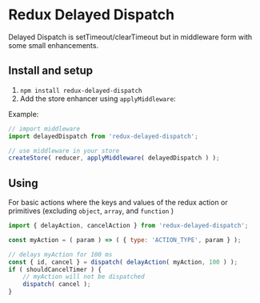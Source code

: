 # Redux Delayed Dispatch

Delayed Dispatch is setTimeout/clearTimeout but in middleware form with some small enhancements.

## Install and setup

1. `npm install redux-delayed-dispatch`
2. Add the store enhancer using `applyMiddleware`:

Example:

```javascript
// import middleware
import delayedDispatch from 'redux-delayed-dispatch';

// use middleware in your store
createStore( reducer, applyMiddleware( delayedDispatch ) );
```

## Using

For basic actions where the keys and values of the redux action or primitives (excluding `object`, `array`, and `function` )

```javascript
import { delayAction, cancelAction } from 'redux-delayed-dispatch';

const myAction = ( param ) => ( { type: 'ACTION_TYPE', param } );

// delays myAction for 100 ms
const { id, cancel } = dispatch( delayAction( myAction, 100 ) );
if ( shouldCancelTimer ) {
	// myAction will not be dispatched
	dispatch( cancel );
}
```